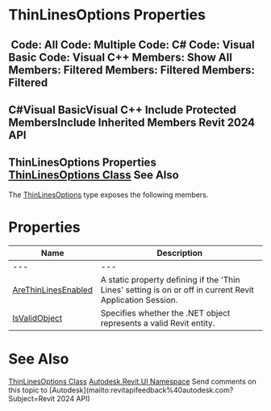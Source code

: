 # ThinLinesOptions Properties

﻿
 Code: All Code: Multiple Code: C# Code: Visual Basic Code: Visual C++  Members: Show All Members: Filtered Members: Filtered Members: Filtered   
---  
C#Visual BasicVisual C++
Include Protected MembersInclude Inherited Members
Revit 2024 API  
---  
ThinLinesOptions Properties  
[ThinLinesOptions Class](1d348cae-3e60-f890-5262-da795d927ea4.md "ThinLinesOptions Class") See Also  
---  
The [ThinLinesOptions](1d348cae-3e60-f890-5262-da795d927ea4.md "ThinLinesOptions Class") type exposes the following members.
# Properties
| Name | Description |
| --- | --- |
| --- | --- | --- |
| [AreThinLinesEnabled](cc12cf65-dbb1-8e89-5136-c8e7f087bd5e.md "AreThinLinesEnabled Property") | A static property defining if the 'Thin Lines' setting is on or off in current Revit Application Session. |
| [IsValidObject](0081a44a-4f6b-317a-9238-0f3c6fbd0fe2.md "IsValidObject Property") | Specifies whether the .NET object represents a valid Revit entity. |

# See Also
[ThinLinesOptions Class](1d348cae-3e60-f890-5262-da795d927ea4.md "ThinLinesOptions Class")
[Autodesk.Revit.UI Namespace](e86fd90a-8957-02a6-da7f-ced248966e3e.md "Autodesk.Revit.UI Namespace")
Send comments on this topic to [Autodesk](mailto:revitapifeedback%40autodesk.com?Subject=Revit 2024 API)
